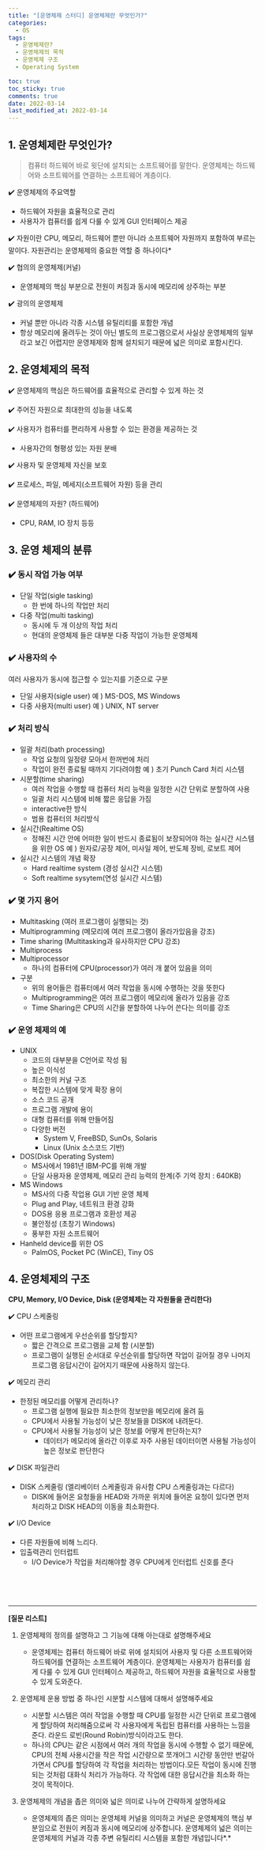 ```yaml
---
title: "[운영체제 스터디] 운영체제란 무엇인가?"
categories:
  - OS
tags:
  - 운영체제란?
  - 운영체제의 목적
  - 운영체제 구조
  - Operating System

toc: true
toc_sticky: true
comments: true
date: 2022-03-14
last_modified_at: 2022-03-14
---
```


## 1. 운영체제란 무엇인가?

> 컴퓨터 하드웨어 바로 윗단에 설치되는 소프트웨어를 말한다.
운영체제는 하드웨어와 소프트웨어를 연결하는 소프트웨어 계층이다.
> 

✔️ 운영체제의 주요역할

- 하드웨어 자원을 효율적으로 관리
- 사용자가 컴퓨터를 쉽게 다룰 수 있게 GUI 인터페이스 제공

✔️ 자원이란 CPU, 메모리, 하드웨어 뿐만 아니라 소프트웨어 자원까지 포함하여 부르는 말이다. 자원관리는 운영체제의 중요한 역할 중 하나이다*

✔️ 협의의 운영체제(커널)

- 운영체제의 핵심 부분으로 전원이 켜짐과 동시에 메모리에 상주하는 부분

✔️ 광의의 운영체제

- 커널 뿐만 아니라 각종 시스템 유틸리티를 포함한 개념
- 항상 메모리에 올려두는 것이 아닌 별도의 프로그램으로서 사실상 운영체제의 일부라고 보긴 어렵지만 운영체제와 함께 설치되기 때문에 넓은 의미로 포함시킨다.

## 2. 운영체제의 목적

✔️ 운영체제의 핵심은 하드웨어를 효율적으로 관리할 수 있게 하는 것

✔️ 주어진 자원으로 최대한의 성능을 내도록

✔️ 사용자가 컴퓨터를 편리하게 사용할 수 있는 환경을 제공하는 것

- 사용자간의 형평성 있는 자원 분배

✔️ 사용자 및 운영체제 자신을 보호

✔️ 프로세스, 파일, 메세지(소프트웨어 자원) 등을 관리

✔️ 운영체제의 자원? (하드웨어)

- CPU, RAM, IO 장치 등등

## 3. 운영 체제의 분류

### ✔️ 동시 작업 가능 여부

- 단일 작업(sigle tasking)
    - 한 번에 하나의 작업만 처리
- 다중 작업(multi tasking)
    - 동시에 두 개 이상의 작업 처리
    - 현대의 운영체제 들은 대부분 다중 작업이 가능한 운영체제

### ✔️ 사용자의 수

여러 사용자가 동시에 접근할 수 있는지를 기준으로 구분

- 단일 사용자(sigle user)
예 ) MS-DOS, MS Windows
- 다중 사용자(multi user)
예 ) UNIX, NT server

### ✔️ 처리 방식

- 일괄 처리(bath processing)
    - 작업 요청의 일정량 모아서 한꺼번에 처리
    - 작업이 완전 종료될 때까지 기다려야함
    예 ) 초기 Punch Card 처리 시스템
- 시분할(time sharing)
    - 여러 작업을 수행할 때 컴퓨터 처리 능력을 일정한 시간 단위로 분할하여 사용
    - 일괄 처리 시스템에 비해 짧은 응답을 가짐
    - interactive한 방식
    - 범용 컴퓨터의 처리방식
- 실시간(Realtime OS)
    - 정해진 시간 안에 어떠한 일이 반드시 종료됨이 보장되어야 하는 실시간 시스템을 위한 OS
    예 ) 원자로/공장 제어, 미사일 제어, 반도체 장비, 로보트 제어
- 실시간 시스템의 개념 확장
    - Hard realtime system (경성 실시간 시스템)
    - Soft realtime sysytem(연성 실시간 시스템)

### ✔️ 몇 가지 용어

- Multitasking (여러 프로그램이 실행되는 것)
- Multiprogramming (메모리에 여러 프로그램이 올라가있음을 강조)
- Time sharing (Multitasking과 유사하지만 CPU 강조)
- Multiprocess
- Multiprocessor
    - 하나의 컴퓨터에 CPU(processor)가 여러 개 붙어 있음을 의미
- 구분
    - 위의 용어들은 컴퓨터에서 여러 작업을 동시에 수행하는 것을 뜻한다
    - Multiprogramming은 여러 프로그램이 메모리에 올라가 있음을 강조
    - Time Sharing은 CPU의 시간을 분할하여 나누어 쓴다는 의미를 강조

### ✔️ 운영 체제의 예

- UNIX
    - 코드의 대부분을 C언어로 작성 됨
    - 높은 이식성
    - 최소한의 커널 구조
    - 복잡한 시스템에 맞게 확장 용이
    - 소스 코드 공개
    - 프로그램 개발에 용이
    - 대형 컴퓨터를 위해 만들어짐
    - 다양한 버전
        - System V, FreeBSD, SunOs, Solaris
        - Linux (Unix 소스코드 기반)
- DOS(Disk Operating System)
    - MS사에서 1981년 IBM-PC를 위해 개발
    - 단일 사용자용 운영체제, 메모리 관리 능력의 한계(주 기억 장치 : 640KB)
- MS Windows
    - MS사의 다중 작업용 GUI 기반 운영 체제
    - Plug and Play, 네트워크 환경 강화
    - DOS용 응용 프로그램과 호환성 제공
    - 불안정성 (초창기 Windows)
    - 풍부한 자원 소프트웨어
- Hanheld device를 위한 OS
    - PalmOS, Pocket PC (WinCE), Tiny OS

## 4. 운영체제의 구조

**CPU, Memory, I/O Device, Disk (운영체제는 각 자원들을 관리한다)**

✔️ CPU 스케줄링

- 어떤 프로그램에게 우선순위를 할당할지?
    - 짧은 간격으로 프로그램을 교체 함 (시분할)
    - 프로그램이 실행된 순서대로 우선순위를 할당하면 작업이 길어질 경우 나머지 프로그램 응답시간이 길어지기 때문에 사용하지 않는다.

✔️ 메모리 관리

- 한정된 메모리를 어떻게 관리하나?
    - 프로그램 실행에 필요한 최소한의 정보만을 메모리에 올려 둠
    - CPU에서 사용될 가능성이 낮은 정보들을 DISK에 내려둔다.
    - CPU에서 사용될 가능성이 낮은 정보를 어떻게 판단하는지?
        - 데이터가 메모리에 올라간 이후로 자주 사용된 데이터이면 사용될 가능성이 높은 정보로 판단한다

✔️ DISK 파일관리

- DISK 스케줄링 (엘리베이터 스케줄링과 유사함 CPU 스케줄링과는 다르다)
    - DISK에 들어온 요청들을 HEAD와 가까운 위치에 들어온 요청이 있다면 먼저 처리하고 DISK HEAD의 이동을 최소화한다.

✔️ I/O Device

- 다른 자원들에 비해 느리다.
- 입출력관리 인터럽트
    - I/O Device가 작업을 처리해야할 경우 CPU에게 인터럽트 신호를 준다

<br>
<br>
<br>

---

**[질문 리스트]**

1. 운영체제의 정의를 설명하고 그 기능에 대해 아는대로 설명해주세요
    - 운영체제는 컴퓨터 하드웨어 바로 위에 설치되어 사용자 및 다른 소프트웨어와 하드웨어를 연결하는 소프트웨어 계층이다.
    운영체제는 사용자가 컴퓨터를 쉽게 다룰 수 있게 GUI 인터페이스 제공하고, 하드웨어 자원을 효율적으로 사용할 수 있게 도와준다.

2. 운영체제 운용 방법 중 하나인 시분할 시스템에 대해서 설명해주세요
    - 시분할 시스템은 여러 작업을 수행할 때 CPU를 일정한 시간 단위로 프로그램에게 할당하여 처리해줌으로써 각 사용자에게 독립된 컴퓨터를 사용하는 느낌을 준다. 라운드 로빈(Round Robin)방식이라고도 한다.
    - 하나의 CPU는 같은 시점에서 여러 개의 작업을 동시에 수행할 수 없기 때문에, CPU의 전체 사용시간을 작은 작업 시간량으로 쪼개어그 시간량 동안만 번갈아가면서 CPU를 할당하여 각 작업을 처리하는 방법이다.모든 작업이 동시에 진행되는 것처럼 대화식 처리가 가능하다. 각 작업에 대한 응답시간을 최소화 하는 것이 목적이다.

3.  운영체제의 개념을 좁은 의미와 넓은 의미로 나누어 간략하게 설명하세요
    - 운영체제의 좁은 의미는 운영체제 커널을 의미하고 커널은 운영체제의 핵심 부분임으로 전원이 켜짐과 동시에 메모리에 상주합니다.
    운영체제의 넓은 의미는 운영체제의 커널과 각종 주변 유틸리티 시스템을 포함한 개념입니다*.*